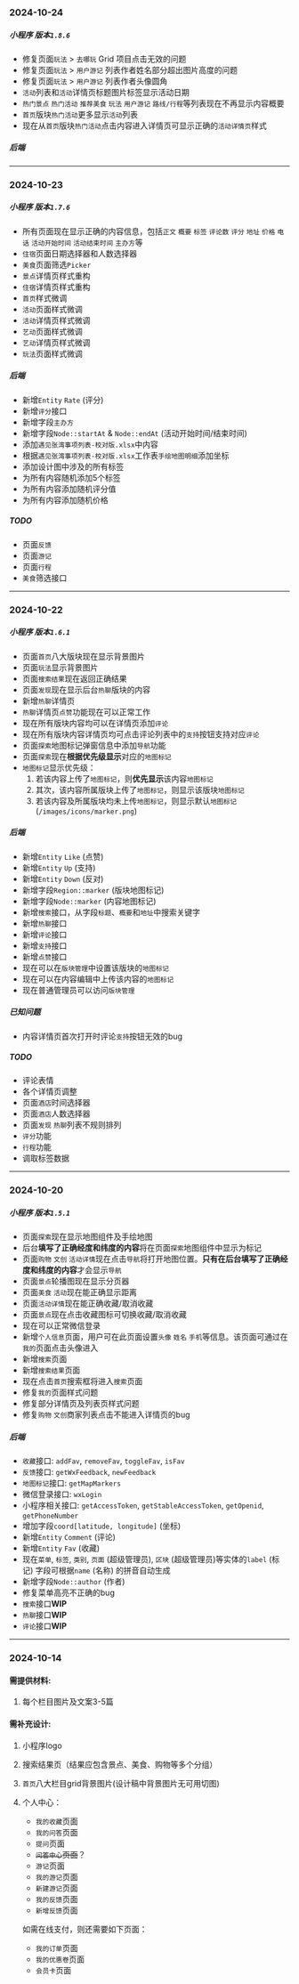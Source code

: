 ### 2024-10-24
##### 小程序 版本`1.8.6`
* 修复页面`玩法` > `去哪玩` Grid 项目点击无效的问题
* 修复页面`玩法` > `用户游记` 列表作者姓名部分超出图片高度的问题
* 修复页面`玩法` > `用户游记` 列表作者头像圆角
* `活动`列表和`活动`详情页标题图片标签显示活动日期
* `热门景点` `热门活动` `推荐美食` `玩法` `用户游记` `路线/行程`等列表现在不再显示内容概要
* `首页`版块`热门活动`更多显示`活动`列表
* 现在从`首页`版块`热门活动`点击内容进入详情页可显示正确的`活动详情页`样式
##### 后端

---

### 2024-10-23
##### 小程序 版本`1.7.6`
* 所有页面现在显示正确的内容信息，包括`正文` `概要` `标签` `评论数` `评分` `地址` `价格` `电话` `活动开始时间` `活动结束时间` `主办方`等
* `住宿`页面日期选择器和人数选择器
* `美食`页面筛选`Picker`
* `景点`详情页样式重构
* `住宿`详情页样式重构
* `首页`样式微调
* `活动`页面样式微调
* `活动`详情页样式微调
* `艺动`页面样式微调
* `艺动`详情页样式微调
* `玩法`页面样式微调
##### 后端
* 新增`Entity` `Rate` (评分)
* 新增`评分`接口
* 新增字段`主办方`
* 新增字段`Node::startAt` & `Node::endAt` (活动开始时间/结束时间)
* 添加`遇见张湾事项列表-校对版.xlsx`中内容
* 根据`遇见张湾事项列表-校对版.xlsx`工作表`手绘地图明细`添加坐标
* 添加设计图中涉及的所有标签
* 为所有内容随机添加5个标签
* 为所有内容添加随机评分值
* 为所有内容添加随机价格
##### TODO
* 页面`反馈`
* 页面`游记`
* 页面`行程`
* `美食`筛选接口

---

### 2024-10-22
##### 小程序 版本`1.6.1`
* 页面`首页`八大版块现在显示背景图片
* 页面`玩法`显示背景图片
* 页面`搜索结果`现在返回正确结果
* 页面`发现`现在显示后台`热聊`版块的内容
* 新增`热聊`详情页
* `热聊`详情页`点赞`功能现在可以正常工作
* 现在所有版块内容均可以在详情页添加`评论`
* 现在所有版块内容详情页均可点击评论列表中的`支持`按钮支持对应`评论`
* 页面`探索`地图标记弹窗信息中添加`导航`功能
* 页面`探索`现在**根据优先级显示**对应的`地图标记`
* `地图标记`显示优先级：
	1. 若该内容上传了`地图标记`，则**优先显示**该内容`地图标记`
	1. 其次，该内容所属版块上传了`地图标记`，则显示该版块`地图标记`
	1. 若该内容及所属版块均未上传`地图标记`，则显示默认`地图标记` (`/images/icons/marker.png`)
##### 后端
* 新增`Entity` `Like` (点赞)
* 新增`Entity` `Up` (支持)
* 新增`Entity` `Down` (反对)
* 新增字段`Region::marker` (版块地图标记)
* 新增字段`Node::marker` (内容地图标记)
* 新增`搜索`接口，从字段`标题`、`概要`和`地址`中搜索关键字
* 新增`热聊`接口
* 新增`评论`接口
* 新增`支持`接口
* 新增`点赞`接口
* 现在可以在`版块管理`中设置该版块的`地图标记`
* 现在可以在内容编辑中上传该内容的`地图标记`
* 现在普通管理员可以访问`版块管理`
##### 已知问题
* 内容详情页首次打开时评论`支持`按钮无效的bug
##### TODO  
* 评论表情
* 各个详情页调整
* 页面`酒店`时间选择器
* 页面`酒店`人数选择器
* 页面`发现` `热聊`列表不规则排列
* `评分`功能
* `行程`功能
* 调取标签数据

---

### 2024-10-20
##### 小程序 版本`1.5.1`
* 页面`探索`现在显示地图组件及手绘地图
* 后台**填写了正确经度和纬度的内容**将在页面`探索`地图组件中显示为标记
* 页面`购物` `文创` `活动详情`现在点击`导航`将打开地图位置。**只有在后台填写了正确经度和纬度的内容**才会显示`导航`
* 页面`景点`轮播图现在显示分页器
* 页面`美食` `活动`现在能正确显示距离
* 页面`活动详情`现在能正确收藏/取消收藏
* 页面`景点`现在点击收藏图标可切换收藏/取消收藏
* 现在可以正常微信登录
* 新增`个人信息`页面，用户可在此页面设置`头像` `姓名` `手机`等信息。该页面可通过在`我的`页面点击头像进入
* 新增`搜索`页面
* 新增`搜索结果`页面
* 现在点击`首页`搜索框将进入`搜索`页面
* 修复`我的`页面样式问题
* 修复部分详情页及列表页样式问题
* 修复`购物` `文创`商家列表点击不能进入详情页的bug

##### 后端
* `收藏`接口: `addFav`, `removeFav`, `toggleFav`, `isFav`
* `反馈`接口: `getWxFeedback`, `newFeedback`
* `地图标记`接口: `getMapMarkers`
* 微信登录接口: `wxLogin`
* 小程序相关接口: `getAccessToken`, `getStableAccessToken`, `getOpenid`, `getPhoneNumber`
* 增加字段`coord[latitude, longitude]` (坐标) 
* 新增`Entity` `Comment` (评论)
* 新增`Entity` `Fav` (收藏)
* 现在`菜单`, `标签`, `类别`, `页面` (超级管理员), `区块` (超级管理员)等实体的`label` (标记) 字段可根据`name` (名称) 的拼音自动生成
* 新增字段`Node::author` (作者) 
* 修复菜单高亮不正确的bug
* `搜索`接口**WIP**
* `热聊`接口**WIP**
* `评论`接口**WIP**

---

### 2024-10-14
#### 需提供材料:
1. 每个栏目图片及文案3-5篇

#### 需补充设计:
1. 小程序logo
1. 搜索结果页（结果应包含景点、美食、购物等多个分组）
1. `首页`八大栏目grid背景图片(设计稿中背景图片无可用切图)
1. 个人中心：
    * `我的收藏`页面
    * `我的问答`页面
    * `提问`页面
    * ~~`问答中心`页面~~？
    * `游记`页面
    * `我的游记`页面
    * `新建游记`页面
    * `我的反馈`页面
    * `新增反馈`页面

    如需在线支付，则还需要如下页面：
    * `我的订单`页面
    * `我的优惠卷`页面
    * `会员卡`页面
